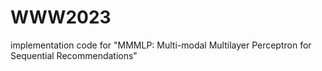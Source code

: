 # WWW2023
implementation code for "MMMLP: Multi-modal Multilayer Perceptron for Sequential Recommendations" 
